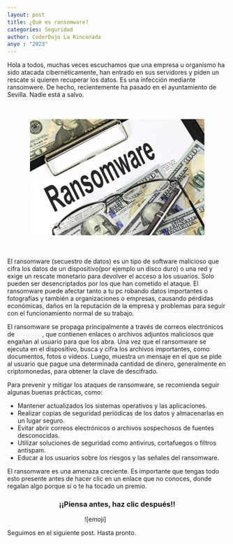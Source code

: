 ```yaml
---
layout: post
title: ¿Qué es ransomware?
categories: Seguridad
author: CoderDojo La Rinconada
anyo : "2023"
---
```


Hola a todos, muchas veces escuchamos que una empresa u organismo ha sido atacada cibernéticamente, han entrado en sus servidores y piden un rescate si quieren recuperar los datos. Es una infección mediante ransomwere. De hecho, recientemente ha pasado en el ayuntamiento de Sevilla. Nadie está a salvo.<br><br><br>

<span  class="bordes_redondos" style="display:block; text-align:center; max-width: 400px; height: auto; margin:auto;">![ransomware]</span>

<br><br>
El ransomware (secuestro de datos) es un tipo de software malicioso que cifra los datos de un dispositivo(por ejemplo un disco duro) o una red y exige un rescate monetario para devolver el acceso a los usuarios. Solo pueden ser desencriptados por los que han cometido el ataque. El ransomware puede afectar tanto a tu pc robando datos importantes o fotografías y también a organizaciones o empresas, causando pérdidas económicas, daños en la reputación de la empresa y problemas para seguir con el funcionamiento normal de su trabajo.

El ransomware se propaga principalmente a través de correos electrónicos de <a style="color: #f1f1f1;" href="{{ site.baseurl }}/Phishing/">**phishing**</a>, que contienen enlaces o archivos adjuntos maliciosos que engañan al usuario para que los abra. Una vez que el ransomware se ejecuta en el dispositivo, busca y cifra los archivos importantes, como documentos, fotos o vídeos. Luego, muestra un mensaje en el que se pide al usuario que pague una determinada cantidad de dinero, generalmente en criptomonedas, para obtener la clave de descifrado.

Para prevenir y mitigar los ataques de ransomware, se recomienda seguir algunas buenas prácticas, como:

- Mantener actualizados los sistemas operativos y las aplicaciones.
- Realizar copias de seguridad periódicas de los datos y almacenarlas en un lugar seguro.
- Evitar abrir correos electrónicos o archivos sospechosos de fuentes desconocidas.
- Utilizar soluciones de seguridad como antivirus, cortafuegos o filtros antispam.
- Educar a los usuarios sobre los riesgos y las señales del ransomware.


El ransomware es una amenaza creciente. Es importante que tengas todo esto presente antes de hacer clic en un enlace que no conoces, donde regalan algo porque sí o te ha tocado un premio.

<h3 style="text-align:center">¡¡Piensa antes, haz clic después!!</h3>
<span style="display:block; margin:auto; max-width:150px; height:auto">![emoji]</span>


Seguimos en el siguiente post. Hasta pronto.



[ransomware]: /images/ransomware.jpg
[emoji]: /images/emoji-pensando.png
